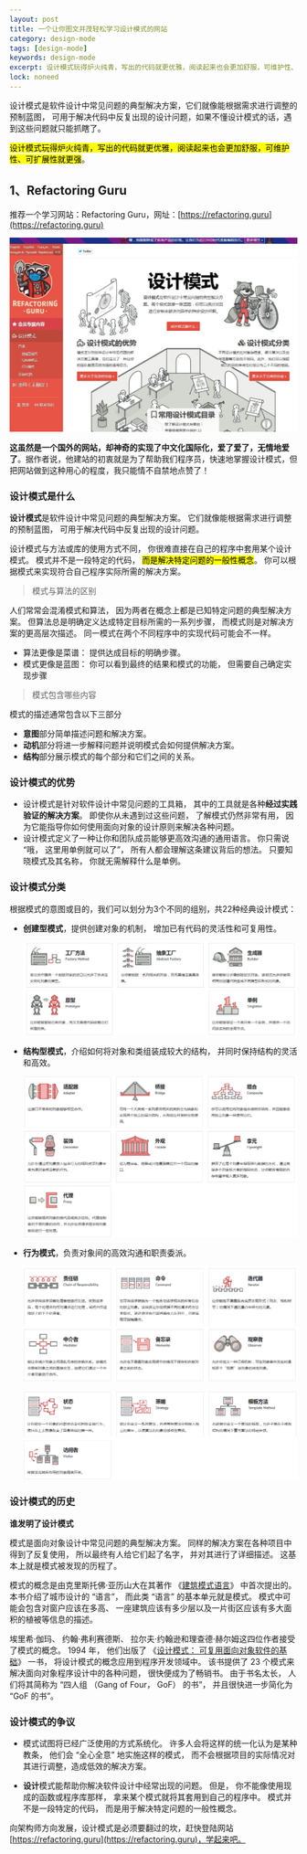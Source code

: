 ```yaml
---
layout: post
title: 一个让你图文并茂轻松学习设计模式的网站
category: design-mode
tags: [design-mode]
keywords: design-mode
excerpt: 设计模式玩得炉火纯青，写出的代码就更优雅，阅读起来也会更加舒服，可维护性、可扩展性就更强。
lock: noneed
---
```


设计模式是软件设计中常见问题的典型解决方案，它们就像能根据需求进行调整的预制蓝图， 可用于解决代码中反复出现的设计问题，如果不懂设计模式的话，遇到这些问题就只能抓瞎了。

<mark>设计模式玩得炉火纯青，写出的代码就更优雅，阅读起来也会更加舒服，可维护性、可扩展性就更强</mark>。

## 1、Refactoring Guru

推荐一个学习网站：Refactoring Guru，网址：[https://refactoring.guru](https://refactoring.guru)

![](\assets\images\2021\javabase\design-patterns.jpg)

**这虽然是一个国外的网站，却神奇的实现了中文化国际化，爱了爱了，无情地爱了**。据作者说，他建站的初衷就是为了帮助我们程序员，快速地掌握设计模式，但把网站做到这种用心的程度，我只能情不自禁地点赞了！

### 设计模式是什么

**设计模式**是软件设计中常见问题的典型解决方案。 它们就像能根据需求进行调整的预制蓝图， 可用于解决代码中反复出现的设计问题。 

设计模式与方法或库的使用方式不同， 你很难直接在自己的程序中套用某个设计模式。 模式并不是一段特定的代码， <mark>而是解决特定问题的一般性概念</mark>。 你可以根据模式来实现符合自己程序实际所需的解决方案。 

> 模式与算法的区别

人们常常会混淆模式和算法， 因为两者在概念上都是已知特定问题的典型解决方案。 但算法总是明确定义达成特定目标所需的一系列步骤， 而模式则是对解决方案的更高层次描述。 同一模式在两个不同程序中的实现代码可能会不一样。 

- 算法更像是菜谱： 提供达成目标的明确步骤。 
- 模式更像是蓝图： 你可以看到最终的结果和模式的功能， 但需要自己确定实现步骤

> 模式包含哪些内容

模式的描述通常包含以下三部分

- **意图**部分简单描述问题和解决方案。 
- **动机**部分将进一步解释问题并说明模式会如何提供解决方案。 
- **结构**部分展示模式的每个部分和它们之间的关系。

### 设计模式的优势

- 设计模式是针对软件设计中常见问题的工具箱， 其中的工具就是各种**经过实践验证的解决方案**。 即使你从未遇到过这些问题， 了解模式仍然非常有用， 因为它能指导你如何使用面向对象的设计原则来解决各种问题。
- 设计模式定义了一种让你和团队成员能够更高效沟通的通用语言。 你只需说 “哦， 这里用单例就可以了”， 所有人都会理解这条建议背后的想法。 只要知晓模式及其名称， 你就无需解释什么是单例。

### 设计模式分类

根据模式的意图或目的，我们可以划分为3个不同的组别，共22种经典设计模式：

- **创建型模式**，提供创建对象的机制， 增加已有代码的灵活性和可复用性。

  ![](\assets\images\2021\javabase\design-type-1.jpg)

- **结构型模式**，介绍如何将对象和类组装成较大的结构， 并同时保持结构的灵活和高效。

  ![](\assets\images\2021\javabase\design-type-2.png)

- **行为模式**，负责对象间的高效沟通和职责委派。

  ![](\assets\images\2021\javabase\design-type-3-1.png)

  ![](\assets\images\2021\javabase\design-type-3-2.png)

### 设计模式的历史

**谁发明了设计模式**

模式是面向对象设计中常见问题的典型解决方案。 同样的解决方案在各种项目中得到了反复使用， 所以最终有人给它们起了名字， 并对其进行了详细描述。 这基本上就是模式被发现的历程了。

模式的概念是由克里斯托佛·亚历山大在其著作 《[建筑模式语言](https://refactoringguru.cn/pattern-language-book)》 中首次提出的。 本书介绍了城市设计的 “语言”， 而此类 “语言” 的基本单元就是模式。 模式中可能会包含对窗户应该在多高、 一座建筑应该有多少层以及一片街区应该有多大面积的植被等信息的描述。

埃里希·伽玛、 约翰·弗利赛德斯、 拉尔夫·约翰逊和理查德·赫尔姆这四位作者接受了模式的概念。 1994 年， 他们出版了 《[设计模式： 可复用面向对象软件的基础](https://refactoringguru.cn/gof-book)》 一书， 将设计模式的概念应用到程序开发领域中。 该书提供了 23 个模式来解决面向对象程序设计中的各种问题， 很快便成为了畅销书。 由于书名太长， 人们将其简称为 “四人组 （Gang of Four， GoF） 的书”， 并且很快进一步简化为 “GoF 的书”。

### 设计模式的争议

- 模式试图将已经广泛使用的方式系统化。 许多人会将这样的统一化认为是某种教条， 他们会 “全心全意” 地实施这样的模式， 而不会根据项目的实际情况对其进行调整，造成低效的解决方案。

- **设计**模式能帮助你解决软件设计中经常出现的问题。 但是， 你不能像使用现成的函数或程序库那样， 拿来某个模式就将其套用到自己的程序中。 模式并不是一段特定的代码， 而是用于解决特定问题的一般性概念。

向架构师方向发展，设计模式是必须要翻过的坎，赶快登陆网站 [https://refactoring.guru](https://refactoring.guru)，学起来吧。